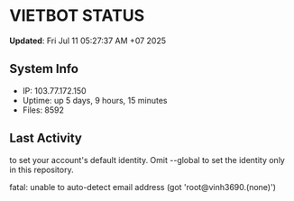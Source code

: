 # VIETBOT STATUS
**Updated**: Fri Jul 11 05:27:37 AM +07 2025

## System Info
- IP: 103.77.172.150
- Uptime: up 5 days, 9 hours, 15 minutes
- Files: 8592

## Last Activity

to set your account's default identity.
Omit --global to set the identity only in this repository.

fatal: unable to auto-detect email address (got 'root@vinh3690.(none)')

